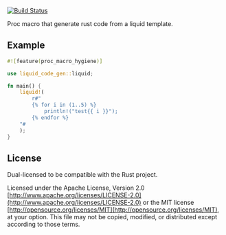 [![Build Status](https://travis-ci.org/danylaporte/typed_fixedbitset.svg?branch=master)](https://travis-ci.org/danylaporte/typed_fixedbitset)

Proc macro that generate rust code from a liquid template.

## Example

```rust
#![feature(proc_macro_hygiene)]

use liquid_code_gen::liquid;

fn main() {
    liquid!(
        r#"
        {% for i in (1..5) %}
            println!("test{{ i }}");
        {% endfor %}
    "#
    );
}
```

## License

Dual-licensed to be compatible with the Rust project.

Licensed under the Apache License, Version 2.0
[http://www.apache.org/licenses/LICENSE-2.0](http://www.apache.org/licenses/LICENSE-2.0) or the MIT license
[http://opensource.org/licenses/MIT](http://opensource.org/licenses/MIT), at your
option. This file may not be copied, modified, or distributed
except according to those terms.
